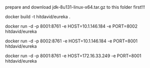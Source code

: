 prepare and download jdk-8u131-linux-x64.tar.gz to this folder first!!!
 
docker build -t hitdavid/eureka .

docker run -d -p 8001:8761 -e HOST=10.1.146.184 -e PORT=8002 hitdavid/eureka

docker run -d -p 8002:8761 -e HOST=10.1.146.184 -e PORT=8001 hitdavid/eureka

docker run -d -p 8001:8761 -e HOST=172.16.33.249 -e PORT=8001 hitdavid/eureka